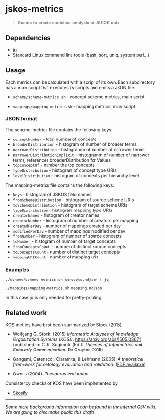 # jskos-metrics

> Scripts to create statistical analysis of JSKOS data

## Dependencies

* [jq](https://stedolan.github.io/jq/)
* Standard Linux command line tools (bash, sort, uniq, system perl...)

## Usage

Each metrics can be calculated with a script of its own. Each subdirectory has a main script that executes its scripts and emits a JSON file.

* `scheme/scheme-metrics.sh` - concept scheme metrics, main script

* `mappings/mapping-metrics.sh` - mapping metrics, main script

### JSON format

The scheme-metrics file contains the following keys:

* `conceptNumber` - total number of concepts
* `broaderDistribution` - histogram of number of broader terms
* `narrowerDistribution` - histogramm of number of narrower terms
* `narrowerDistributionImplicit` - histogramm of number of narrower terms, references broaderDistribution for Values
* `topConceptOf` - number the top concepts
* `typeDistribution` - histogram of concept type URIs
* `levelDistribution` - histogram of concepts per hierarchy level

The mapping-metrics file contains the following keys:

* `keys` - histogram of JSKOS field names
* `fromSchemeDistribution` - histogram of source scheme URIs
* `toSchemeDistribution` - histogram of target scheme URIs
* `typeDistribution` - histogram mapping type URIs
* `creatorNames` - histogram of creator names
* `creatorNumber` - histogram of number of creators per mapping
* `createdPerDay` - number of mappings created per day
* `modifiedPerDay` - number of mappings modified per day
* `fromNumber` - histogram of number of source concepts
* `toNumber` -  histogram of number of target concepts
* `fromConceptsCount` - number of distinct source concepts
* `toConceptsCount` - number of distinct target concepts
* `mappingURICount` - number of mapping uris

### Examples

~~~
./scheme/scheme-metrics.sh concepts.ndjson | jq

./mappings/mapping-metrics.sh mapping.ndjson
~~~

In this case jq is only needed for pretty-printing.

## Related work

KOS metrics have best been summarized by Stock (2015).

* Wolfgang G. Stock: (2015) *Informetric Analyses of Knowledge Organization Systems (KOSs)*. <https://arxiv.org/abs/1505.03671> (published in: C. R. Sugimoto (Ed.): *Theories of Informetrics and Scholarly Communication*. De Gruyter, 2015)

* Gangemi, Catenacci, Ciaramita, & Lehmann (2005): *A theoretical framework for ontology evaluation and validation*. ([PDF available](http://www.loa.istc.cnr.it/old/Papers/swap_final_v2.pdf))

* Owens (2004): *Thesaurus evaluation*

Consistency checks of KOS have been implemented by

* [Skosify](http://demo.seco.tkk.fi/skosify/skosify)

---

*Some more background information can be found [in the internal GBV wiki](https://info.gbv.de/pages/viewpage.action?spaceKey=COLIBRI&title=KOS-Statistik). We are going to also make public this drafts.*
